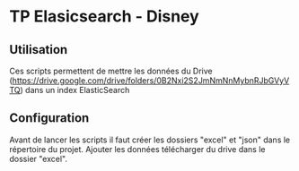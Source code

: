# TP Elasicsearch - Disney

## Utilisation
Ces scripts permettent de mettre les données du Drive (https://drive.google.com/drive/folders/0B2Nxi2S2JmNmNnMybnRJbGVyVTQ) dans un index
ElasticSearch

## Configuration
Avant de lancer les scripts il faut créer les dossiers "excel" et "json" dans le répertoire du projet.
Ajouter les données télécharger du drive dans le dossier "excel".